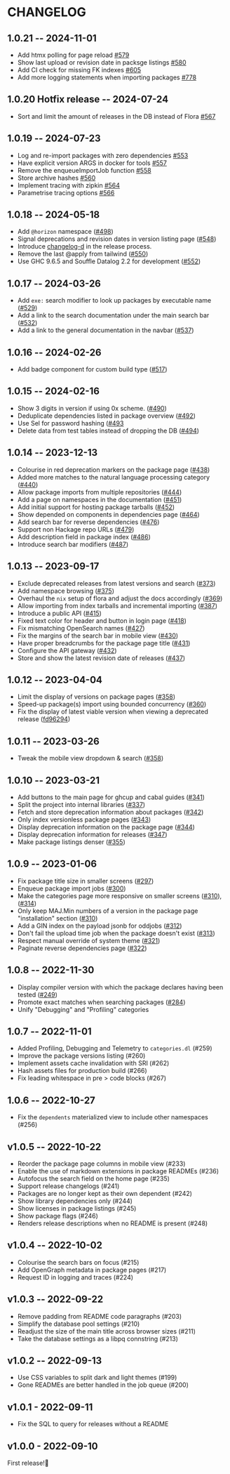 # CHANGELOG

## 1.0.21 -- 2024-11-01

- Add htmx polling for page reload [#579](https://github.com/flora-pm/flora-server/pull/579)
- Show last upload or revision date in packsge listings [#580](https://github.com/flora-pm/flora-server/pull/580)
- Add CI check for missing FK indexes [#605](https://github.com/flora-pm/flora-server/pull/605)
- Add more logging statements when importing packages [#778](https://github.com/flora-pm/flora-server/pull/778)

## 1.0.20 Hotfix release -- 2024-07-24

- Sort and limit the amount of releases in the DB instead of Flora [#567](https://github.com/flora-pm/flora-server/pull/567)

## 1.0.19 -- 2024-07-23

- Log and re-import packages with zero dependencies [#553](https://github.com/flora-pm/flora-server/pull/553)
- Have explicit version ARGS in docker for tools [#557](https://github.com/flora-pm/flora-server/pull/557)
- Remove the enqueueImportJob function [#558](https://github.com/flora-pm/flora-server/pull/558)
- Store archive hashes [#560](https://github.com/flora-pm/flora-server/pull/560)
- Implement tracing with zipkin [#564](https://github.com/flora-pm/flora-server/pull/564)
- Parametrise tracing options [#566](https://github.com/flora-pm/flora-server/pull/566)

## 1.0.18 -- 2024-05-18

* Add `@horizon` namespace ([#498](https://github.com/flora-pm/flora-server/issues/498))
* Signal deprecations and revision dates in version listing page ([#548](https://github.com/flora-pm/flora-server/pull/548))
* Introduce [changelog-d](https://codeberg.org/fgaz/changelog-d) in the release process.
* Remove the last @apply from tailwind ([#550](https://github.com/flora-pm/flora-server/pulls/550))
* Use GHC 9.6.5 and Souffle Datalog 2.2 for development ([#552](https://github.com/flora-pm/flora-server/pull/552))

## 1.0.17 -- 2024-03-26

* Add `exe:` search modifier to look up packages by executable name ([#529](https://github.com/flora-pm/flora-server/pull/529))
* Add a link to the search documentation under the main search bar ([#532](https://github.com/flora-pm/flora-server/pull/532))
* Add a link to the general documentation in the navbar ([#537](https://github.com/flora-pm/flora-server/pull/537))

## 1.0.16 -- 2024-02-26

* Add badge component for custom build type ([#517](https://github.com/flora-pm/flora-server/pull/517))

## 1.0.15 -- 2024-02-16
* Show 3 digits in version if using 0x scheme. ([#490](https://github.com/flora-pm/flora-server/pull/490))
* Deduplicate dependencies listed in package overview ([#492](https://github.com/flora-pm/flora-server/pull/492))
* Use Sel for password hashing ([#493](https://github.com/flora-pm/flora-server/pull/493)
* Delete data from test tables instead of dropping the DB ([#494](https://github.com/flora-pm/flora-server/pull/494))

## 1.0.14 -- 2023-12-13
* Colourise in red deprecation markers on the package page ([#438](https://github.com/flora-pm/flora-server/pull/439))
* Added more matches to the natural language processing category ([#440](https://github.com/flora-pm/flora-server/pull/440))
* Allow package imports from multiple repositories ([#444](https://github.com/flora-pm/flora-server/pull/444))
* Add a page on namespaces in the documentation ([#451](https://github.com/flora-pm/flora-server/pull/451))
* Add initial support for hosting package tarballs ([#452](https://github.com/flora-pm/flora-server/pull/452))
* Show depended on components in dependencies page ([#464](https://github.com/flora-pm/flora-server/pull/464))
* Add search bar for reverse dependencies ([#476](https://github.com/flora-pm/flora-server/pull/476))
* Support non Hackage repo URLs ([#479](https://github.com/flora-pm/flora-server/pull/479))
* Add description field in package index ([#486](https://github.com/flora-pm/flora-server/pull/486))
* Introduce search bar modifiers ([#487](https://github.com/flora-pm/flora-server/pull/487))

## 1.0.13 -- 2023-09-17
* Exclude deprecated releases from latest versions and search ([#373](https://github.com/flora-pm/flora-server/pull/373))
* Add namespace browsing ([#375](https://github.com/flora-pm/flora-server/pull/375))
* Overhaul the `nix` setup of flora and adjust the docs accordingly ([#369](https://github.com/flora-pm/flora-server/pull/369))
* Allow importing from index tarballs and incremental importing ([#387](https://github.com/flora-pm/flora-server/pull/387))
* Introduce a public API ([#415](https://github.com/flora-pm/flora-server/pull/415))
* Fixed text color for header and button in login page ([#418](https://github.com/flora-pm/flora-server/pull/418))
* Fix mismatching OpenSearch names ([#427](https://github.com/flora-pm/flora-server/pull/427))
* Fix the margins of the search bar in mobile view ([#430](https://github.com/flora-pm/flora-server/pull/430))
* Have proper breadcrumbs for the package page title ([#431](https://github.com/flora-pm/flora-server/pull/431))
* Configure the API gateway ([#432](https://github.com/flora-pm/flora-server/pull/432))
* Store and show the latest revision date of releases ([#437](https://github.com/flora-pm/flora-server/pull/437))

## 1.0.12 -- 2023-04-04

* Limit the display of versions on package pages ([#358](https://github.com/flora-pm/flora-server/pull/361))
* Speed-up package(s) import using bounded concurrency ([#360](https://github.com/flora-pm/flora-server/pull/360))
* Fix the display of latest viable version when viewing a deprecated release ([fd96294](https://github.com/flora-pm/flora-server/commit/fd962942d8b029083b0d883167bfff2913bf18fd))

## 1.0.11 -- 2023-03-26

* Tweak the mobile view dropdown & search ([#358](https://github.com/flora-pm/flora-server/pull/358))

## 1.0.10 -- 2023-03-21
* Add buttons to the main page for ghcup and cabal guides ([#341](https://github.com/flora-pm/flora-server/pull/341))
* Split the project into internal libraries ([#337](https://github.com/flora-pm/flora-server/pull/337))
* Fetch and store deprecation information about packages ([#342](https://github.com/flora-pm/flora-server/pull/342))
* Only index versionless package pages ([#343](https://github.com/flora-pm/flora-server/pull/343))
* Display deprecation information on the package page ([#344](https://github.com/flora-pm/flora-server/pull/344))
* Display deprecation information for releases ([#347](https://github.com/flora-pm/flora-server/pull/347))
* Make package listings denser ([#355](https://github.com/flora-pm/flora-server/pull/355))

## 1.0.9 -- 2023-01-06
* Fix package title size in smaller screens ([#297](https://github.com/flora-pm/flora-server/pull/297))
* Enqueue package import jobs ([#300](https://github.com/flora-pm/flora-server/pull/300))
* Make the categories page more responsive on smaller screens ([#310](https://github.com/flora-pm/flora-server/pull/310)), ([#314](https://github.com/flora-pm/flora-server/pull/310))
* Only keep MAJ.Min numbers of a version in the package page "installation" section ([#310](https://github.com/flora-pm/flora-server/pull/310))
* Add a GIN index on the payload jsonb for oddjobs ([#312](https://github.com/flora-pm/flora-server/pull/312))
* Don't fail the upload time job when the package doesn't exist ([#313](https://github.com/flora-pm/flora-server/pull/310))
* Respect manual override of system theme ([#321](https://github.com/flora-pm/flora-server/pull/321))
* Paginate reverse dependencies page ([#322](https://github.com/flora-pm/flora-server/pull/323))

## 1.0.8 -- 2022-11-30
* Display compiler version with which the package declares having been tested ([#249](https://github.com/flora-pm/flora-server/pull/249))
* Promote exact matches when searching packages ([#284](https://github.com/flora-pm/flora-server/pull/284))
* Unify "Debugging" and "Profiling" categories

## 1.0.7 -- 2022-11-01

* Added Profiling, Debugging and Telemetry to `categories.dl` (#259)
* Improve the package versions listing (#260)
* Implement assets cache invalidation with SRI (#262)
* Hash assets files for production build (#266)
* Fix leading whitespace in pre > code blocks (#267)

## 1.0.6 -- 2022-10-27

* Fix the `dependents` materialized view to include other namespaces (#256)

## v1.0.5 -- 2022-10-22

* Reorder the package page columns in mobile view (#233)
* Enable the use of markdown extensions in package READMEs (#236)
* Autofocus the search field on the home page (#235)
* Support release changelogs (#241)
* Packages are no longer kept as their own dependent (#242)
* Show library dependencies only (#244)
* Show licenses in package listings (#245)
* Show package flags (#246)
* Renders release descriptions when no README is present (#248)

## v1.0.4 -- 2022-10-02

* Colourise the search bars on focus (#215)
* Add OpenGraph metadata in package pages (#217)
* Request ID in logging and traces (#224)

## v1.0.3 -- 2022-09-22

* Remove padding from README code paragraphs (#203)
* Simplify the database pool settings (#210)
* Readjust the size of the main title across browser sizes (#211)
* Take the database settings as a libpq connstring (#213)

## v1.0.2 -- 2022-09-13

* Use CSS variables to split dark and light themes (#199)
* Gone READMEs are better handled in the job queue (#200)

## v1.0.1 - 2022-09-11

* Fix the SQL to query for releases without a README

## v1.0.0 - 2022-09-10

First release!🥳
